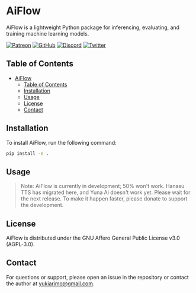 # AiFlow
AiFlow is a lightweight Python package for inferencing, evaluating, and training machine learning models.

[![Patreon](https://img.shields.io/badge/Patreon-F96854?style=for-the-badge&logo=patreon&logoColor=white)](https://www.patreon.com/YukiArimo)
[![GitHub](https://img.shields.io/badge/GitHub-100000?style=for-the-badge&logo=github&logoColor=white)](https://github.com/yukiarimo)
[![Discord](https://img.shields.io/badge/Discord-7289DA?style=for-the-badge&logo=discord&logoColor=white)](https://discord.com/users/1131657390752800899)
[![Twitter](https://img.shields.io/badge/Twitter-1DA1F2?style=for-the-badge&logo=twitter&logoColor=white)](https://twitter.com/yukiarimo)

## Table of Contents
- [AiFlow](#aiflow)
  - [Table of Contents](#table-of-contents)
  - [Installation](#installation)
  - [Usage](#usage)
  - [License](#license)
  - [Contact](#contact)

## Installation
To install AiFlow, run the following command:

```bash
pip install -e .
```

## Usage
> Note: AiFlow is currently in development; 50% won't work. Hanasu TTS has migrated here, and Yuna Ai doesn't work yet. Please wait for the next release. To make it happen faster, please donate to support the development.

## License
AiFlow is distributed under the GNU Affero General Public License v3.0 (AGPL-3.0).

## Contact
For questions or support, please open an issue in the repository or contact the author at yukiarimo@gmail.com.